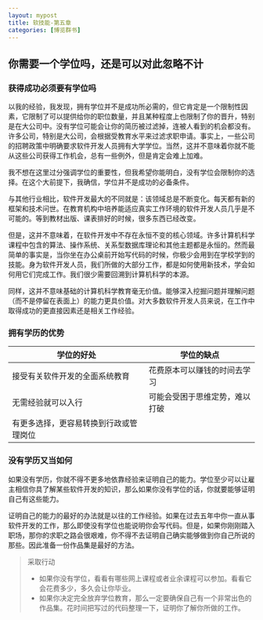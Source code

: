 ```yaml
---
layout: mypost
title: 软技能-第五章
categories: [博览群书]
---
```


## 你需要一个学位吗，还是可以对此忽略不计

### 获得成功必须要有学位吗

以我的经验，我发现，拥有学位并不是成功所必需的，但它肯定是一个限制性因素，它限制了可以提供给你的职位数量，并且某种程度上也限制了你的晋升，特别是在大公司中。没有学位可能会让你的简历被过滤掉，连被人看到的机会都没有。许多公司，特别是大公司，会根据受教育水平来过滤求职申请。事实上，一些公司的招聘政策中明确要求软件开发人员拥有大学学位。当然，这并不意味着你就不能从这些公司获得工作机会，总有一些例外，但是肯定会难上加难。

我不想在这里过分强调学位的重要性，但我希望你能明白，没有学位会限制你的选择。在这个大前提下，我确信，学位并不是成功的必备条件。

与其他行业相比，软件开发最大的不同就是：该领域总是不断变化。每天都有新的框架和技术问世。在教育机构中培养能适应真实工作环境的软件开发人员几乎是不可能的。等到教材出版、课表排好的时候，很多东西已经改变。

但是，这并不意味着，在软件开发中不存在永恒不变的核心领域。许多计算机科学课程中包含的算法、操作系统、关系型数据库理论和其他主题都是永恒的。然而最简单的事实是，当你坐在办公桌前开始写代码的时候，你极少会用到在学校学到的技能。身为软件开发人员，我们所做的大部分工作，都是如何使用新技术，学会如何用它们完成工作。我们很少需要回溯到计算机科学的本源。

同样，这并不意味基础的计算机科学教育毫无价值。能够深入挖掘问题并理解问题（而不是停留在表面上）的能力更具价值。对大多数软件开发人员来说，在工作中取得成功的更直接因素还是相关工作经验。

### 拥有学历的优势

| 学位的好处 | 学位的缺点 |
| --- | --- |
| 接受有关软件开发的全面系统教育 | 花费原本可以赚钱的时间去学习 |
| 无需经验就可以入行 | 可能会受困于思维定势，难以打破 |
| 有更多选择，更容易转换到行政或管理岗位 | |

### 没有学历又当如何

如果没有学历，你就不得不更多地依靠经验来证明自己的能力。学位至少可以让雇主相信你具了解某些软件开发的知识，那么如果你没有学位的话，你就要能够证明自己有这些能力。

证明自己的能力的最好的办法就是以往的工作经验。如果在过去五年中你一直从事软件开发的工作，那么即使没有学位也能说明你会写代码。但是，如果你刚刚踏入职场，那你的求职之路会很艰难，你不得不去证明自己确实能够做到你自己所说的那些。因此准备一份作品集是最好的方法。

> 采取行动
>
> * 如果你没有学位，看看有哪些网上课程或者业余课程可以参加。看看它会花费多少，多久会让你毕业。
> * 如果你决定完全放弃学位教育，那么一定要确保自己有一个非常出色的作品集。花时间把写过的代码整理一下，证明你了解你所做的工作。
